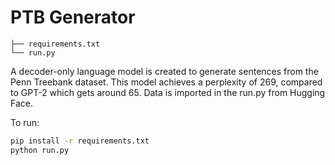 # PTB Generator

```plaintext
├── requirements.txt
└── run.py
```
A decoder-only language model is created to generate sentences from the Penn Treebank dataset. This model achieves a perplexity of 269, compared to GPT-2 which gets around 65. Data is imported in the run.py from Hugging Face. 

To run:

```bash
pip install -r requirements.txt
python run.py
```

